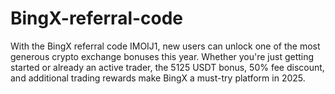 # BingX-referral-code
With the BingX referral code IMOIJ1, new users can unlock one of the most generous crypto exchange bonuses this year. Whether you're just getting started or already an active trader, the 5125 USDT bonus, 50% fee discount, and additional trading rewards make BingX a must-try platform in 2025.
